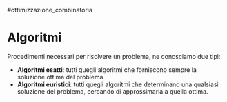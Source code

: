 #ottimizzazione_combinatoria 
# Algoritmi
Procedimenti necessari per risolvere un problema, ne conosciamo due tipi:
- **Algoritmi esatti**: tutti quegli algoritmi che forniscono sempre la soluzione ottima del problema
- **Algoritmi euristici**: tutti quegli algoritmi che determinano una qualsiasi soluzione del problema, cercando di approssimarla a quella ottima.